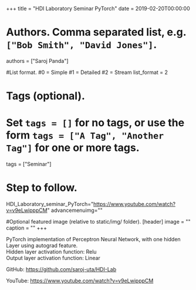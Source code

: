 +++
title = "HDI Laboratory Seminar PyTorch" 
date = 2019-02-20T00:00:00

# Authors. Comma separated list, e.g. `["Bob Smith", "David Jones"]`.
authors = ["Saroj Panda"]

#List format.
#0 = Simple
#1 = Detailed
#2 = Stream
list_format = 2

# Tags (optional).
#   Set `tags = []` for no tags, or use the form `tags = ["A Tag", "Another Tag"]` for one or more tags.
tags = ["Seminar"]

# Step to follow.
HDI_Laboratory_seminar_PyTorch="https://www.youtube.com/watch?v=v9eLwipppCM"
advancemenuimg=""


#Optional featured image (relative to static/img/ folder).
[header] 
image = "" 
caption = "" 
+++


 
PyTorch implementation of Perceptron Neural Network, with one hidden Layer using autograd feature. <br/>
Hidden layer activation function: Relu <br/>
Output layer activation function: Linear <br/>


GitHub: https://github.com/saroj-uta/HDI-Lab <br/>

YouTube: https://www.youtube.com/watch?v=v9eLwipppCM



 

